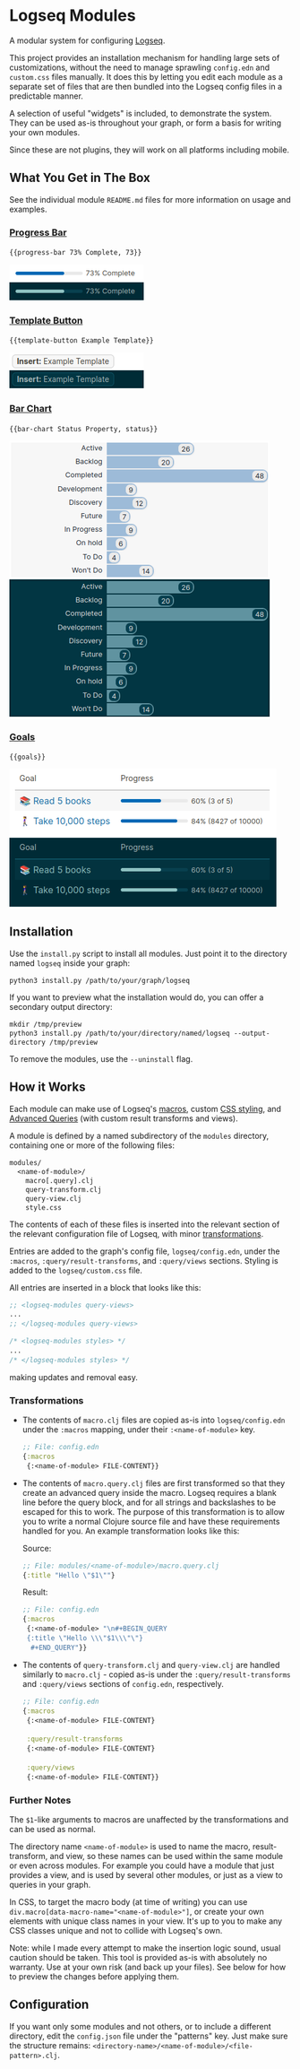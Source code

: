 # Logseq Modules

A modular system for configuring  [Logseq](https://logseq.com).

This project provides an installation mechanism for handling large sets of customizations, without the need to manage sprawling `config.edn` and `custom.css` files manually. It does this by letting you edit each module as a separate set of files that are then bundled into the Logseq config files in a predictable manner.

A selection of useful "widgets" is included, to demonstrate the system. They can be used as-is throughout your graph, or form a basis for writing your own modules.

Since these are not plugins, they will work on all platforms including mobile.

## What You Get in The Box

See the individual module `README.md` files for more information on usage and examples.

### [Progress Bar](./modules/progress-bar/README.md)

`{{progress-bar 73% Complete, 73}}`

![](./modules/progress-bar/preview.png)

### [Template Button](./modules/template-button/README.md)

`{{template-button Example Template}}`

![](./modules/template-button/preview.png)

### [Bar Chart](./modules/bar-chart/README.md)

`{{bar-chart Status Property, status}}`

![](./modules/bar-chart/preview.png)

### [Goals](./modules/goals/README.md)

`{{goals}}`

![](./modules/goals/preview.png)

## Installation

Use the `install.py` script to install all modules. Just point it to the directory named `logseq` inside your graph:
```
python3 install.py /path/to/your/graph/logseq
```
If you want to preview what the installation would do, you can offer a secondary output directory:
```
mkdir /tmp/preview
python3 install.py /path/to/your/directory/named/logseq --output-directory /tmp/preview
```
To remove the modules, use the `--uninstall` flag.

## How it Works

Each module can make use of Logseq's [macros](https://docs.logseq.com/#/page/macros), custom [CSS styling](https://docs.logseq.com/#/page/custom.css), and [Advanced Queries](https://docs.logseq.com/#/page/advanced%20queries) (with custom result transforms and views).

A module is defined by a named subdirectory of the `modules` directory, containing one or more of the following files:
```
modules/
  <name-of-module>/
    macro[.query].clj
    query-transform.clj
    query-view.clj
    style.css
```

The contents of each of these files is inserted into the relevant section of the relevant configuration file of Logseq, with minor [transformations](#transformations).

Entries are added to the graph's config file, `logseq/config.edn`, under the `:macros`, `:query/result-transforms`, and `:query/views` sections. Styling is added to the `logseq/custom.css` file.

All entries are inserted in a block that looks like this:
```clojure
;; <logseq-modules query-views>
...
;; </logseq-modules query-views>
```
```css
/* <logseq-modules styles> */
...
/* </logseq-modules styles> */
```

making updates and removal easy.

### Transformations

- The contents of `macro.clj` files are copied as-is into `logseq/config.edn` under the `:macros` mapping, under their `:<name-of-module>` key.
  ```clojure
  ;; File: config.edn
  {:macros
   {:<name-of-module> FILE-CONTENT}}
  ```

- The contents of `macro.query.clj` files are first transformed so that they create an advanced query inside the macro. Logseq requires a blank line before the query block, and for all strings and backslashes to be escaped for this to work. The purpose of this transformation is to allow you to write a normal Clojure source file and have these requirements handled for you. An example transformation looks like this:
  
  Source:
  ```clojure
  ;; File: modules/<name-of-module>/macro.query.clj
  {:title "Hello \"$1\""}
  ```

  Result:
  ```clojure
  ;; File: config.edn
  {:macros
   {:<name-of-module> "\n#+BEGIN_QUERY
   {:title \"Hello \\\"$1\\\"\"}
    #+END_QUERY"}}
  ```

- The contents of `query-transform.clj` and `query-view.clj` are handled similarly to `macro.clj` - copied as-is under the `:query/result-transforms` and `:query/views` sections of `config.edn`, respectively.
  
  ```clojure
  ;; File: config.edn
  {:macros
   {:<name-of-module> FILE-CONTENT}

   :query/result-transforms
   {:<name-of-module> FILE-CONTENT}
   
   :query/views
   {:<name-of-module> FILE-CONTENT}}
  ```

### Further Notes

The `$1`-like arguments to macros are unaffected by the transformations and can be used as normal.

The directory name `<name-of-module>` is used to name the macro,
result-transform, and view, so these names can be used within the same module or even across modules. For example you could have a module that just provides a view, and is used by several other modules, or just as a view to queries in your graph.

In CSS, to target the macro body (at time of writing) you can use `div.macro[data-macro-name="<name-of-module>"]`, or create your own elements with unique class names in your view. It's up to you to make any CSS classes unique and not to collide with Logseq's own.

Note: while I made every attempt to make the insertion logic sound, usual caution should be taken. This tool is provided as-is with absolutely no warranty. Use at your own risk (and back up your files). See below for how to preview the changes before applying them.

## Configuration

If you want only some modules and not others, or to include a different directory, edit the `config.json` file under the "patterns" key. Just make sure the structure remains: `<directory-name>/<name-of-module>/<file-pattern>.clj`.
